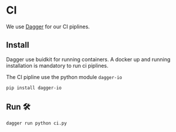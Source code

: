 # CI

We use [Dagger](https://docs.dagger.io/cli/465058/install/) for our CI piplines.

## Install

Dagger use buidkit for running containers. A docker up and running installation is mandatory to run ci piplines.

The CI pipline use the python module `dagger-io`

```bash
pip install dagger-io
```

## Run 🛠️

```bash
dagger run python ci.py
```

